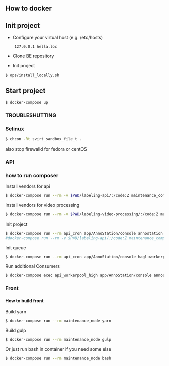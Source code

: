 
## How to docker

## Init project

* Configure your virtual host (e.g. /etc/hosts)
```
    127.0.0.1 hella.loc
```

* Clone BE repository
 
* Init project

```bash
$ ops/install_locally.sh
```

## Start project

```bash
$ docker-compose up
```

### TROUBLESHUTTING

### Selinux

```bash
$ chcon -Rt svirt_sandbox_file_t .
```

also stop firewalld for fedora or centOS

### API

### how to run composer

Install vendors for api
```bash
$ docker-compose run --rm -v $PWD/labeling-api/:/code:Z maintenance_composer composer install
```
Install vendors for video processing
```bash
$ docker-compose run --rm -v $PWD/labeling-video-processing/:/code:Z maintenance_composer composer install
```

Init project
```bash
$ docker-compose run --rm api_cron app/AnnoStation/console annostation:init -v
#docker-compose run --rm -v $PWD/labeling-api/:/code:Z maintenance_composer ex
```

Init queue
```bash
$ docker-compose run --rm api_cron app/AnnoStation/console hagl:workerpool:setup -v
```

Run additional Consumers
```bash
$ docker-compose exec api_workerpool_high app/AnnoStation/console annostation:workerpool:starter high &
```


### Front

#### How to build front

Build yarn
```bash
$ docker-compose run --rm maintenance_node yarn
```

Build gulp
```bash
$ docker-compose run --rm maintenance_node gulp
```

Or just run bash in container if you need some else
```bash
$ docker-compose run --rm maintenance_node bash
```
